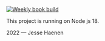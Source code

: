 [![Weekly book build](https://github.com/jessefh/www/actions/workflows/book-build.yml/badge.svg)](https://github.com/jessefh/www/actions/workflows/book-build.yml)

This project is running on Node js 18.

2022 — Jesse Haenen

